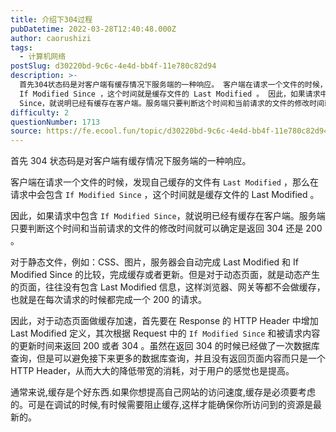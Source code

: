 ```yaml
---
title: 介绍下304过程
pubDatetime: 2022-03-28T12:40:48.000Z
author: caorushizi
tags:
  - 计算机网络
postSlug: d30220bd-9c6c-4e4d-bb4f-11e780c82d94
description: >-
  首先304状态码是对客户端有缓存情况下服务端的一种响应。 客户端在请求一个文件的时候，发现自己缓存的文件有 Last Modified ，那么在请求中会包含
  If Modified Since ，这个时间就是缓存文件的 Last Modified 。 因此，如果请求中包含 If Modified
  Since，就说明已经有缓存在客户端。服务端只要判断这个时间和当前请求的文件的修改时间就可以确定是返回
difficulty: 2
questionNumber: 1713
source: https://fe.ecool.fun/topic/d30220bd-9c6c-4e4d-bb4f-11e780c82d94
---
```


首先 304 状态码是对客户端有缓存情况下服务端的一种响应。

客户端在请求一个文件的时候，发现自己缓存的文件有 `Last Modified` ，那么在请求中会包含 `If Modified Since` ，这个时间就是缓存文件的 Last Modified 。

因此，如果请求中包含 `If Modified Since`，就说明已经有缓存在客户端。服务端只要判断这个时间和当前请求的文件的修改时间就可以确定是返回 304 还是 200 。

对于静态文件，例如：CSS、图片，服务器会自动完成 Last Modified 和 If Modified Since 的比较，完成缓存或者更新。但是对于动态页面，就是动态产生的页面，往往没有包含 Last Modified 信息，这样浏览器、网关等都不会做缓存，也就是在每次请求的时候都完成一个 200 的请求。

因此，对于动态页面做缓存加速，首先要在 Response 的 HTTP Header 中增加 Last Modified 定义，其次根据 Request 中的 `If Modified Since` 和被请求内容的更新时间来返回 200 或者 304 。虽然在返回 304 的时候已经做了一次数据库查询，但是可以避免接下来更多的数据库查询，并且没有返回页面内容而只是一个 HTTP Header，从而大大的降低带宽的消耗，对于用户的感觉也是提高。

通常来说,缓存是个好东西.如果你想提高自己网站的访问速度,缓存是必须要考虑的。可是在调试的时候,有时候需要阻止缓存,这样才能确保你所访问到的资源是最新的。
